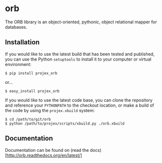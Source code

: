 orb
======================

The ORB library is an object-oriented, pythonic, object relational mapper
for databases.

Installation
-----------------------

If you would like to use the latest build that has been tested and published,
you can use the Python `setuptools` to install it to your computer or virtual
environment:

    $ pip install projex_orb

or...

    $ easy_install projex_orb

If you would like to use the latest code base, you can clone the repository
and reference your `PYTHONPATH` to the checkout location, or make a build
of the code by using the `projex.xbuild` system:

    $ cd /path/to/git/orb
    $ python /path/to/projex/scripts/xbuild.py ./orb.xbuild

Documentation
-----------------------

Documentation can be found on (read the docs)[http://orb.readthedocs.org/en/latest/] 